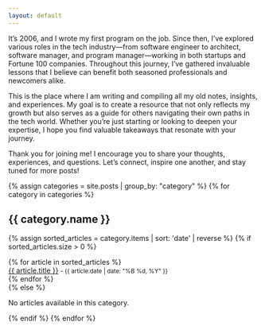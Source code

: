 ```yaml
---
layout: default
---
```







It’s 2006, and I wrote my first program on the job. Since then, I’ve explored various roles in the tech industry—from software engineer to architect, software manager, and program manager—working in both startups and Fortune 100 companies. Throughout this journey, I’ve gathered invaluable lessons that I believe can benefit both seasoned professionals and newcomers alike.

This is the place where I am writing and compiling all my old notes, insights, and experiences. My goal is to create a resource that not only reflects my growth but also serves as a guide for others navigating their own paths in the tech world. Whether you’re just starting or looking to deepen your expertise, I hope you find valuable takeaways that resonate with your journey.

Thank you for joining me! I encourage you to share your thoughts, experiences, and questions. Let’s connect, inspire one another, and stay tuned for more posts!



{% assign categories = site.posts | group_by: "category" %}
{% for category in categories %}
## {{ category.name }} <!-- ({{ category.items.size }} articles) --> 
{% assign sorted_articles = category.items | sort: 'date' | reverse %}
{% if sorted_articles.size > 0 %}
<div>
<ul style="list-style-type: none; padding: 0; margin: 0;">
{% for article in sorted_articles %}
    <li>
        <a href="{{ article.url }}" target="_blank" rel="noopener noreferrer">{{ article.title }}</a>  <small> - {{ article.date | date: "%B %d, %Y" }}</small>
    </li>
{% endfor %}
</ul>
</div>
{% else %}
<p>No articles available in this category.</p>
{% endif %}
{% endfor %}


